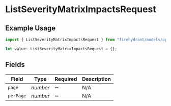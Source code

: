 # ListSeverityMatrixImpactsRequest

## Example Usage

```typescript
import { ListSeverityMatrixImpactsRequest } from "firehydrant/models/operations";

let value: ListSeverityMatrixImpactsRequest = {};
```

## Fields

| Field              | Type               | Required           | Description        |
| ------------------ | ------------------ | ------------------ | ------------------ |
| `page`             | *number*           | :heavy_minus_sign: | N/A                |
| `perPage`          | *number*           | :heavy_minus_sign: | N/A                |